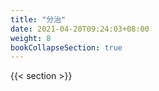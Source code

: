 ```yaml
---
title: "分治"
date: 2021-04-20T09:24:03+08:00
weight: 8
bookCollapseSection: true
---
```


{{< section >}}
